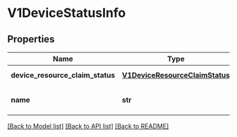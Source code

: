 # V1DeviceStatusInfo

## Properties
Name | Type | Description | Notes
------------ | ------------- | ------------- | -------------
**device_resource_claim_status** | [**V1DeviceResourceClaimStatus**](V1DeviceResourceClaimStatus.md) | DeviceResourceClaimStatus reflects the DRA related information for the device | [optional] 
**name** | **str** | Name of the device as specified in spec.domain.devices.gpus.name or spec.domain.devices.hostDevices.name | [default to '']

[[Back to Model list]](../README.md#documentation-for-models) [[Back to API list]](../README.md#documentation-for-api-endpoints) [[Back to README]](../README.md)


